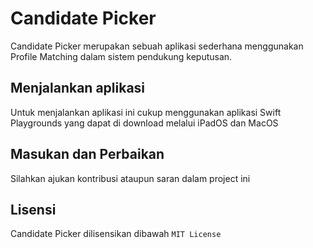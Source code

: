# Candidate Picker
Candidate Picker merupakan sebuah aplikasi sederhana menggunakan Profile Matching dalam sistem pendukung keputusan.
## Menjalankan aplikasi
Untuk menjalankan aplikasi ini cukup menggunakan aplikasi Swift Playgrounds yang dapat di download melalui iPadOS dan MacOS
## Masukan dan Perbaikan
Silahkan ajukan kontribusi ataupun saran dalam project ini
## Lisensi
Candidate Picker dilisensikan dibawah `MIT License`
